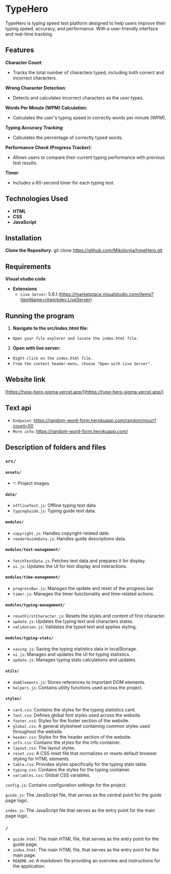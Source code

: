 # TypeHero

TypeHero is typing speed test platform designed to help users improve their typing speed, accuracy, and performance. With a user-friendly interface and real-time tracking.

## Features

**Character Count**:

- Tracks the total number of characters typed, including both correct and incorrect characters.

**Wrong Character Detection**:

- Detects and calculates incorrect characters as the user types.

**Words Per Minute (WPM) Calculation**:

- Calculates the user's typing speed in correctly words per minute (WPM).

**Typing Accuracy Tracking**:

- Calculates the percentage of correctly typed words.

**Performance Check (Progress Tracker)**:

- Allows users to compare their current typing performance with previous test results.

**Timer**:

- Includes a 60-second timer for each typing test.

## Technologies Used

- **HTML**
- **CSS**
- **JavaScript**

## Installation

**Clone the Repository**:
git clone https://github.com/Mikolonija/typeHero.git

## Requirements

**Visual studio code**

- **Extensions**
  - `Live Server`: 5.6.1 (https://marketplace.visualstudio.com/items?itemName=ritwickdey.LiveServer)

## Running the program

1. **Navigate to the src/index.html file:**

- `Open your file explorer and locate the index.html file.`

2. **Open with live server:**

- `Right-click on the index.html file.`
- `From the context header-menu, choose "Open with Live Server".`

## Website link

[https://type-hero-sigma.vercel.app/](https://type-hero-sigma.vercel.app/)

## Text api

- `Endpoint`: https://random-word-form.herokuapp.com/random/noun?count=50
- `More info`: https://random-word-form.herokuapp.com/

## Description of folders and files

### `src/`

#### `assets/`

- `*`: Project images.

#### `data/`

- `offlineText.js`: Offline typing text data
- `typingGuide.js`: Typing guide text data.

#### `modules/`

- `copyright.js`: Handles copyright-related date.
- `renderGuideData.js`: Handles guide descriptions data.

#### `modules/text-management/`

- `fetchTextData.js`: Fetches text data and prepares it for display.
- `ui.js`: Updates the UI for text display and interactions.

#### `modules/time-management/`

- `progressBar.js`: Manages the update and reset of the progress bar.
- `timer.js`: Manages the timer functionality and time-related actions.

#### `modules/typing-management/`

- `resetFirstCharacter.js`: Resets the styles and content of first character.
- `update.js`: Updates the typing text and characters states.
- `validation.js`: Validates the typed text and applies styling.

#### `modules/typing-stats/`

- `saving.js`: Saving the typing statistics data in localStorage.
- `ui.js`: Manages and updates the UI for typing statistics.
- `update.js`: Manages typing stats calculations and updates.

#### `utils/`

- `domElements.js`: Stores references to important DOM elements.
- `helpers.js`: Contains utility functions used across the project.

#### `styles/`

- `card.css`: Contains the styles for the typing statistics card.
- `font.css`: Defines global font styles used across the website.
- `footer.css`: Styles for the footer section of the website.
- `global.css`: A general stylesheet containing common styles used throughout the website.
- `header.css`: Styles for the header section of the website.
- `info.css`: Contains the styles for the info container.
- `layout.css`: The layout styles.
- `reset.css`: A CSS reset file that normalizes or resets default browser styling for HTML elements.
- `table.css`: Provides styles specifically for the typing stats table.
- `typing.css`: Contains the styles for the typing container.
- `variables.css`: Global CSS variables.

`config.js`: Contains configuration settings for the project.

`guide.js`: The JavaScript file, that serves as the central point for the guide page logic.

`index.js`: The JavaScript file that serves as the entry point for the main page logic.

### `/`

- `guide.html`: The main HTML file, that serves as the entry point for the guide page.
- `index.html`: The main HTML file, that serves as the entry point for the main page.
- `README.md`: A markdown file providing an overview and instructions for the application.
